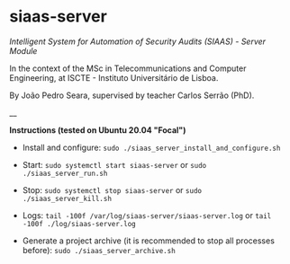 # siaas-server

_Intelligent System for Automation of Security Audits (SIAAS) - Server Module_

In the context of the MSc in Telecommunications and Computer Engineering, at ISCTE - Instituto Universitário de Lisboa.

By João Pedro Seara, supervised by teacher Carlos Serrão (PhD).

__

**Instructions (tested on Ubuntu 20.04 "Focal")**

 - Install and configure: `sudo ./siaas_server_install_and_configure.sh`

 - Start: `sudo systemctl start siaas-server` or `sudo ./siaas_server_run.sh`

 - Stop: `sudo systemctl stop siaas-server` or `sudo ./siaas_server_kill.sh`

 - Logs: `tail -100f /var/log/siaas-server/siaas-server.log` or `tail -100f ./log/siaas-server.log`

 - Generate a project archive (it is recommended to stop all processes before): `sudo ./siaas_server_archive.sh`
